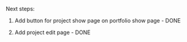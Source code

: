 Next steps:

1. Add button for project show page on portfolio show page - DONE

2. Add project edit page - DONE